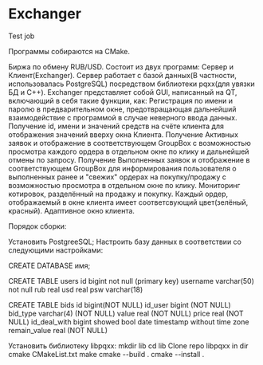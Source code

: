 # Exchanger
Test job

Программы собираются на CMake.

Биржа по обмену RUB/USD.
Состоит из двух программ: Сервер и Клиент(Exchanger).
Сервер работает с базой данных(В частности, использовалась PostgreSQL) посредством библиотеки pqxx(для увязки БД и С++).
Exchanger представляет собой GUI, написанный на QT, включающий в себя такие функции, как:
Регистрация по имени и паролю в предварительном окне, предотвращающая дальнейший взаимодействие с программой в случае неверного ввода данных.
Получение id, имени и значений средств на счёте клиента для отображения значений вверху окна Клиента.
Получение Активных заявок и отображение в соответствующем GroupBox с возможностью просмотра каждого ордера в отдельном окне по клику и дальнейшей отмены по запросу.
Получение Выполненных заявок и отображение в соответствующем GroupBox для информирования пользователя о выполненных ранее и "свежих" ордерах на покупку/продажу с возможностью просмотра в отдельном окне по клику.
Мониторинг котировок, разделённый на продажу и покупку.
Каждый ордер, отображаемый в окне клиента имеет соответсвующий цвет(зелёный, красный).
Адаптивное окно клиента.


Порядок сборки:

Установить PostgreeSQL; 
Настроить базу данных в соответствии со следующими настройками:

CREATE DATABASE имя;

CREATE TABLE users
id bigint not null (primary key)
username varchar(50) not null
rub real
usd real
psw varchar(18)

CREATE TABLE bids
id bigint(NOT NULL)
id_user bigint (NOT NULL)
bid_type varchar(4) (NOT NULL)
value real (NOT NULL)
price real (NOT NULL)
id_deal_with bigint 
showed bool
date timestamp without time zone
remain_value real (NOT NULL)




Установить библиотеку libpqxx:
mkdir lib
cd lib
Clone repo libpqxx in dir
cmake CMakeList.txt 
make
cmake --build .
cmake --install .

